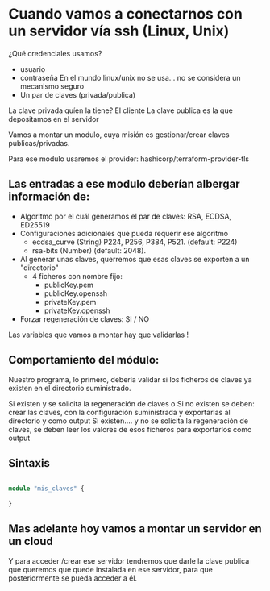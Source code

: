 # Cuando vamos a conectarnos con un servidor vía ssh (Linux, Unix)

¿Qué credenciales usamos?

- usuario
- contraseña    En el mundo linux/unix no se usa... no se considera un mecanismo seguro
- Un par de claves (privada/publica)

La clave privada quíen la tiene? El cliente
La clave publica es la que depositamos en el servidor

Vamos a montar un modulo, cuya misión es gestionar/crear claves publicas/privadas.

Para ese modulo usaremos el provider:  hashicorp/terraform-provider-tls

## Las entradas a ese modulo deberían albergar información de:

- Algoritmo por el cuál generamos el par de claves: RSA, ECDSA, ED25519
- Configuraciones adicionales que pueda requerir ese algoritmo
    - ecdsa_curve (String) P224, P256, P384, P521. (default: P224)
    - rsa-bits (Number) (default: 2048).
- Al generar unas claves, querremos que esas claves se exporten a un "directorio"
    - 4 ficheros con nombre fijo:
        -  publicKey.pem
        -  publicKey.openssh
        -  privateKey.pem
        -  privateKey.openssh
- Forzar regeneración de claves: SI / NO

Las variables que vamos a montar hay que validarlas !

## Comportamiento del módulo:

Nuestro programa, lo primero, debería validar si los ficheros de claves ya existen en el directorio suministrado.

Si existen y se solicita la regeneración de claves o Si no existen se deben:
    crear las claves, con la configuración suministrada y exportarlas al directorio y como output
Si existen.... y no se solicita la regeneración de claves, 
    se deben leer los valores de esos ficheros para exportarlos como output

## Sintaxis

```tf

module "mis_claves" {
    
}

```

## Mas adelante hoy vamos a montar un servidor en un cloud

Y para acceder /crear ese servidor tendremos que darle la clave publica que queremos que quede instalada en ese servidor,
para que posteriormente se pueda acceder a él.